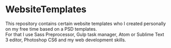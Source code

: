 # WebsiteTemplates
This repository contains certain website templates who I created personally on my free time based on a PSD templates.<br>
For that I use Sass Preprocessor, Gulp task manager, Atom or Sublime Text 3 editor, Photoshop CS6 and my web development skills.
